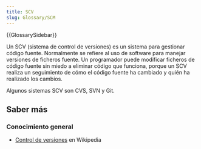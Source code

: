 ```yaml
---
title: SCV
slug: Glossary/SCM
---
```


{{GlossarySidebar}}

Un SCV (sistema de control de versiones) es un sistema para gestionar código fuente. Normalmente se refiere al uso de software para manejar versiones de ficheros fuente. Un programador puede modificar ficheros de código fuente sin miedo a eliminar código que funciona, porque un SCV realiza un seguimiento de cómo el código fuente ha cambiado y quién ha realizado los cambios.

Algunos sistemas SCV son CVS, SVN y Git.

## Saber más

### Conocimiento general

- [Control de versiones](https://es.wikipedia.org/wiki/Control_de_versiones) en Wikipedia

